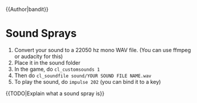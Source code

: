 {{Author|bandit}}
# Sound Sprays

1. Convert your sound to a 22050 hz mono WAV file. (You can use ffmpeg or audacity for this)
2. Place it in the sound folder
3. In the game, do `cl_customsounds 1`
4. Then do `cl_soundfile sound/YOUR SOUND FILE NAME.wav`
5. To play the sound, do `impulse 202` (you can bind it to a key)

{{TODO|Explain what a sound spray is}}
